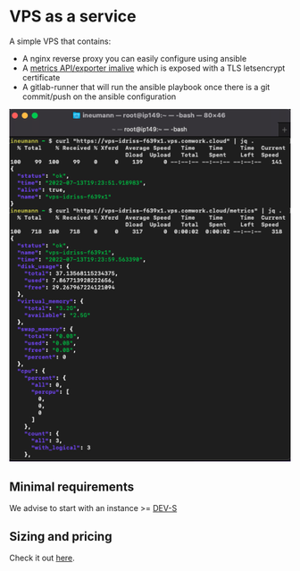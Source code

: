 # VPS as a service

A simple VPS that contains:

* A nginx reverse proxy you can easily configure using ansible
* A [metrics API/exporter imalive](https://gitlab.comwork.io/oss/imalive) which is exposed with a TLS letsencrypt certificate
* A gitlab-runner that will run the ansible playbook once there is a git commit/push on the ansible configuration

![vps](./img/vps.png)

## Minimal requirements

We advise to start with an instance >= [DEV-S](./sizing_pricing.md)

## Sizing and pricing

Check it out [here](./sizing_pricing.md).
